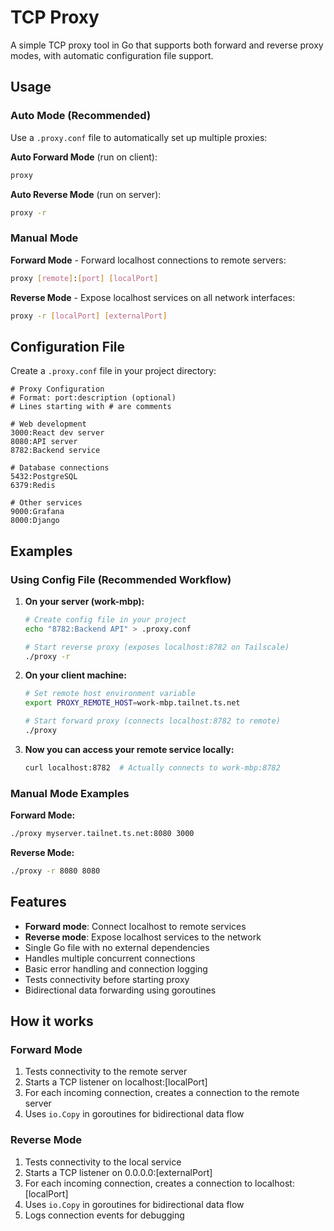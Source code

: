 # TCP Proxy

A simple TCP proxy tool in Go that supports both forward and reverse proxy modes, with automatic configuration file support.

## Usage

### Auto Mode (Recommended)
Use a `.proxy.conf` file to automatically set up multiple proxies:

**Auto Forward Mode** (run on client):
```bash
proxy
```

**Auto Reverse Mode** (run on server):
```bash
proxy -r
```

### Manual Mode
**Forward Mode** - Forward localhost connections to remote servers:
```bash
proxy [remote]:[port] [localPort]
```

**Reverse Mode** - Expose localhost services on all network interfaces:
```bash
proxy -r [localPort] [externalPort]
```

## Configuration File

Create a `.proxy.conf` file in your project directory:

```
# Proxy Configuration
# Format: port:description (optional)
# Lines starting with # are comments

# Web development
3000:React dev server
8080:API server
8782:Backend service

# Database connections
5432:PostgreSQL
6379:Redis

# Other services
9000:Grafana
8000:Django
```

## Examples

### Using Config File (Recommended Workflow)

1. **On your server (work-mbp):**
   ```bash
   # Create config file in your project
   echo "8782:Backend API" > .proxy.conf
   
   # Start reverse proxy (exposes localhost:8782 on Tailscale)
   ./proxy -r
   ```

2. **On your client machine:**
   ```bash
   # Set remote host environment variable
   export PROXY_REMOTE_HOST=work-mbp.tailnet.ts.net
   
   # Start forward proxy (connects localhost:8782 to remote)
   ./proxy
   ```

3. **Now you can access your remote service locally:**
   ```bash
   curl localhost:8782  # Actually connects to work-mbp:8782
   ```

### Manual Mode Examples

**Forward Mode:**
```bash
./proxy myserver.tailnet.ts.net:8080 3000
```

**Reverse Mode:**
```bash
./proxy -r 8080 8080
```

## Features

- **Forward mode**: Connect localhost to remote services
- **Reverse mode**: Expose localhost services to the network
- Single Go file with no external dependencies
- Handles multiple concurrent connections
- Basic error handling and connection logging
- Tests connectivity before starting proxy
- Bidirectional data forwarding using goroutines

## How it works

### Forward Mode
1. Tests connectivity to the remote server
2. Starts a TCP listener on localhost:[localPort]
3. For each incoming connection, creates a connection to the remote server
4. Uses `io.Copy` in goroutines for bidirectional data flow

### Reverse Mode
1. Tests connectivity to the local service
2. Starts a TCP listener on 0.0.0.0:[externalPort]
3. For each incoming connection, creates a connection to localhost:[localPort]
4. Uses `io.Copy` in goroutines for bidirectional data flow
5. Logs connection events for debugging